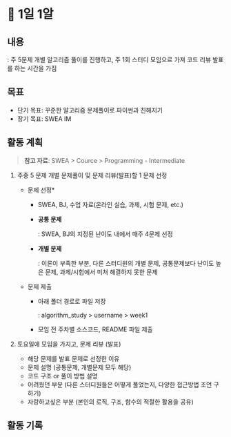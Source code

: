 # 📍 1일 1알

## 내용

: 주 5문제 개별 알고리즘 풀이를 진행하고, 주 1회 스터디 모임으르 가져 코드 리뷰 발표를 하는 시간을 가짐

## 목표

- 단기 목표: 꾸준한 알고리즘 문제풀이로 파이썬과 친해지기
- 장기 목표: SWEA IM

## 활동 계획

> **참고 자료**: SWEA > Cource > Programming - Intermediate

1. 주중 5 문제 개별 문제풀이 및 문제 리뷰(발표)할 1 문제 선정
   
   - 문제 선정*
     
     - SWEA, BJ, 수업 자료(온라인 실습, 과제, 시험 문제, etc.)
     
     - **공통 문제**
       
       : SWEA, BJ의 지정된 난이도 내에서 매주 4문제 선정
     
     - **개별 문제**
       
       : 이론이 부족한 부분, 다른 스터디원의 개별 문제, 공통문제보다 난이도 높은 문제, 과제/시험에서 미처 해결하지 못한 문제
   
   - 문제 제출
     
     - 아래 폴더 경로로 파일 저장
       
       : algorithm_study > username > week1
     
     - 모임 전 주차별 소스코드, README 파일 제출

2. 토요일에 모임을 가지고, 문제 리뷰 (발표)
   
   - 해당 문제를 발표 문제로 선정한 이유
   - 문제 설명 (공통문제, 개별문제 모두 해당)
   - 코드 구조 or 풀이 방법 설명
   - 어려웠던 부분 (다른 스터디원들은 어떻게 풀었는지, 다양한 접근방법 조언 구하기)
   - 자랑하고싶은 부분 (본인의 로직, 구조, 함수의 적절한 활용을 공유)

## 활동 기록
